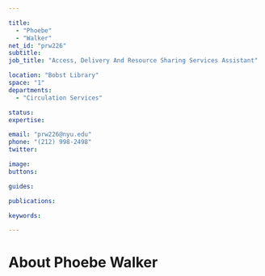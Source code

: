 ```yaml
---

title:
  - "Phoebe"
  - "Walker"
net_id: "prw226"
subtitle: 
job_title: "Access, Delivery And Resource Sharing Services Assistant"

location: "Bobst Library"
space: "1"
departments:
  - "Circulation Services"

status: 
expertise:

email: "prw226@nyu.edu"
phone: "(212) 998-2498"
twitter: 

image: 
buttons:

guides:

publications:

keywords:

---
```


# About Phoebe Walker


